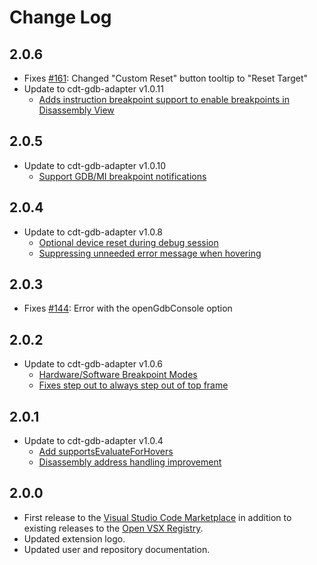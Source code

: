 # Change Log

## 2.0.6
- Fixes [#161](https://github.com/eclipse-cdt-cloud/cdt-gdb-vscode/issues/161): Changed "Custom Reset" button tooltip to "Reset Target" 
- Update to cdt-gdb-adapter v1.0.11
  - [Adds instruction breakpoint support to enable breakpoints in Disassembly View](https://github.com/eclipse-cdt-cloud/cdt-gdb-adapter/issues/373)

## 2.0.5
- Update to cdt-gdb-adapter v1.0.10
  - [Support GDB/MI breakpoint notifications](https://github.com/eclipse-cdt-cloud/cdt-gdb-adapter/issues/360)

## 2.0.4
- Update to cdt-gdb-adapter v1.0.8
  - [Optional device reset during debug session](https://github.com/eclipse-cdt-cloud/cdt-gdb-adapter/issues/359)
  - [Suppressing unneeded error message when hovering](https://github.com/eclipse-cdt-cloud/cdt-gdb-adapter/pull/366)

## 2.0.3
- Fixes [#144](https://github.com/eclipse-cdt-cloud/cdt-gdb-vscode/issues/144): Error with the openGdbConsole option

## 2.0.2
- Update to cdt-gdb-adapter v1.0.6
  - [Hardware/Software Breakpoint Modes](https://github.com/eclipse-cdt-cloud/cdt-gdb-adapter/pull/350)
  - [Fixes step out to always step out of top frame](https://github.com/eclipse-cdt-cloud/cdt-gdb-adapter/issues/353)

## 2.0.1
- Update to cdt-gdb-adapter v1.0.4
  - [Add supportsEvaluateForHovers](https://github.com/eclipse-cdt-cloud/cdt-gdb-adapter/pull/347)
  - [Disassembly address handling improvement](https://github.com/eclipse-cdt-cloud/cdt-gdb-adapter/pull/348)

## 2.0.0
- First release to the [Visual Studio Code Marketplace](https://marketplace.visualstudio.com/items?itemName=eclipse-cdt.cdt-gdb-vscode) in addition to existing releases to the [Open VSX Registry](https://open-vsx.org/extension/eclipse-cdt/cdt-gdb-vscode).
- Updated extension logo.
- Updated user and repository documentation.
